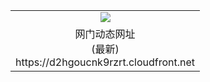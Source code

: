 ﻿<table>
  <tr></tr>
  <tr><td colspan=2 align=center><img src="https://d2hgoucnk9rzrt.cloudfront.net/Up/oGate.jpg" /></td></tr>
  <tr><td colspan=2 align=center>网门动态网址<br/>(最新)
<br>https://d2hgoucnk9rzrt.cloudfront.net
<br/>
    </td>
  </tr>
</table>
